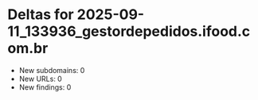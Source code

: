 # Deltas for 2025-09-11_133936_gestordepedidos.ifood.com.br
- New subdomains: 0
- New URLs: 0
- New findings: 0
